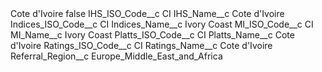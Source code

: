 <?xml version="1.0" encoding="UTF-8"?>
<CustomMetadata xmlns="http://soap.sforce.com/2006/04/metadata" xmlns:xsi="http://www.w3.org/2001/XMLSchema-instance" xmlns:xsd="http://www.w3.org/2001/XMLSchema">
    <label>Cote d&apos;Ivoire</label>
    <protected>false</protected>
    <values>
        <field>IHS_ISO_Code__c</field>
        <value xsi:type="xsd:string">CI</value>
    </values>
    <values>
        <field>IHS_Name__c</field>
        <value xsi:type="xsd:string">Cote d&apos;Ivoire</value>
    </values>
    <values>
        <field>Indices_ISO_Code__c</field>
        <value xsi:type="xsd:string">CI</value>
    </values>
    <values>
        <field>Indices_Name__c</field>
        <value xsi:type="xsd:string">Ivory Coast</value>
    </values>
    <values>
        <field>MI_ISO_Code__c</field>
        <value xsi:type="xsd:string">CI</value>
    </values>
    <values>
        <field>MI_Name__c</field>
        <value xsi:type="xsd:string">Ivory Coast</value>
    </values>
    <values>
        <field>Platts_ISO_Code__c</field>
        <value xsi:type="xsd:string">CI</value>
    </values>
    <values>
        <field>Platts_Name__c</field>
        <value xsi:type="xsd:string">Cote d&apos;Ivoire</value>
    </values>
    <values>
        <field>Ratings_ISO_Code__c</field>
        <value xsi:type="xsd:string">CI</value>
    </values>
    <values>
        <field>Ratings_Name__c</field>
        <value xsi:type="xsd:string">Cote d&apos;Ivoire</value>
    </values>
    <values>
        <field>Referral_Region__c</field>
        <value xsi:type="xsd:string">Europe_Middle_East_and_Africa</value>
    </values>
</CustomMetadata>
